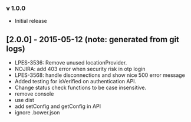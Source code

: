 ### v 1.0.0
* Initial release
## [2.0.0] - 2015-05-12 (note: generated from git logs)

 - LPES-3536: Remove unused locationProvider.
 - NOJIRA: add 403 error when security risk in otp login
 - LPES-3568: handle disconnections and show nice 500 error message
 - Added testing for isVerified on authentication API.
 - Change status check functions to be case insensitive.
 - remove console
 - use dist
 - add setConfig and getConfig in API
 - ignore .bower.json
